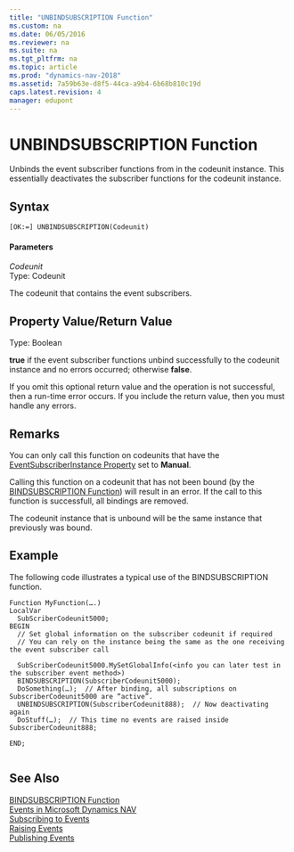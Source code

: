 ```yaml
---
title: "UNBINDSUBSCRIPTION Function"
ms.custom: na
ms.date: 06/05/2016
ms.reviewer: na
ms.suite: na
ms.tgt_pltfrm: na
ms.topic: article
ms.prod: "dynamics-nav-2018"
ms.assetid: 7a59b63e-d8f5-44ca-a9b4-6b68b810c19d
caps.latest.revision: 4
manager: edupont
---
```

# UNBINDSUBSCRIPTION Function
Unbinds the event subscriber functions from in the codeunit instance. This essentially deactivates the subscriber functions for the codeunit instance.  
  
## Syntax  
  
```  
[OK:=] UNBINDSUBSCRIPTION(Codeunit)  
```  
  
#### Parameters  
 *Codeunit*  
 Type: Codeunit  
  
 The codeunit that contains the event subscribers.  
  
## Property Value/Return Value  
 Type: Boolean  
  
 **true** if the event subscriber functions unbind successfully to the codeunit instance and no errors occurred; otherwise **false**.  
  
 If you omit this optional return value and the operation is not successful, then a run-time error occurs. If you include the return value, then you must handle any errors.  
  
## Remarks  
 You can only call this function on codeunits that have the [EventSubscriberInstance Property](EventSubscriberInstance-Property.md) set to **Manual**.  
  
 Calling this function on a codeunit that has not been bound \(by the [BINDSUBSCRIPTION Function](BINDSUBSCRIPTION-Function.md)\) will result in an error. If the call to this function is successfull, all bindings are removed.  
  
 The codeunit instance that is unbound will be the same instance that previously was bound.  
  
## Example  
 The following code illustrates a typical use of the BINDSUBSCRIPTION function.  
  
```  
Function MyFunction(….)  
LocalVar  
  SubScriberCodeunit5000;  
BEGIN  
  // Set global information on the subscriber codeunit if required  
  // You can rely on the instance being the same as the one receiving the event subscriber call  
  
  SubScriberCodeunit5000.MySetGlobalInfo(<info you can later test in the subscriber event method>)  
  BINDSUBSCRIPTION(SubscriberCodeunit5000);  
  DoSomething(…);  // After binding, all subscriptions on SubscriberCodeunit5000 are “active”.  
  UNBINDSUBSCRIPTION(SubscriberCodeunit888);  // Now deactivating again  
  DoStuff(…);  // This time no events are raised inside SubscriberCodeunit888;  
  
END;  
  
```  
  
## See Also  
 [BINDSUBSCRIPTION Function](BINDSUBSCRIPTION-Function.md)   
 [Events in Microsoft Dynamics NAV](Events-in-Microsoft-Dynamics-NAV.md)   
 [Subscribing to Events](Subscribing-to-Events.md)   
 [Raising Events](Raising-Events.md)   
 [Publishing Events](Publishing-Events.md)